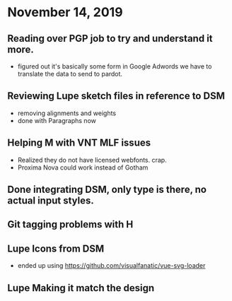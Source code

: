 # November 14, 2019

## Reading over PGP job to try and understand it more.
- figured out it's basically some form in Google Adwords we have to translate the data to send to pardot.

## Reviewing Lupe sketch files in reference to DSM
- removing alignments and weights
- done with Paragraphs now

## Helping M with VNT MLF issues
- Realized they do not have licensed webfonts. crap.
- Proxima Nova could work instead of Gotham

## Done integrating DSM, only type is there, no actual input styles.

## Git tagging problems with H

## Lupe Icons from DSM
- ended up using https://github.com/visualfanatic/vue-svg-loader
  
## Lupe Making it match the design

